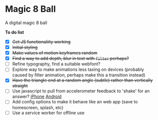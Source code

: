 # Magic 8 Ball

A digital magic 8 ball

**To do list**

- [x] ~~Get JS functionaliity working~~
- [x] ~~Initial styling~~
- [x] ~~Make values of motion keyframes random~~
- [x] ~~Find a way to add depth, blur in text with `filter` perhaps?~~
- [ ] Refine typography, find a suitable webfont?
- [ ] Explore way to make animations less taxing on devices (probably caused by filter animation, perhaps make this a transition instead)
- [x] ~~Have the triangle end at a random angle (subtle) rather than vertically straight~~
- [ ] Use javascript to pull from accelerometer feedback to 'shake' for an answer?
	[iPhone](http://www.inserthtml.com/2013/07/javascript-accelerometer/)
	[Android](http://stackoverflow.com/questions/4474508/access-accelerometer-via-javascript-in-android#10877432)
- [ ] Add config options to make it behave like an web app (save to homescreen, splash, etc)
- [ ] Use a service worker for offline use
